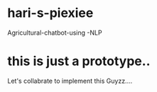 # hari-s-piexiee
Agricultural-chatbot-using -NLP
# this is just a prototype..
Let's collabrate to implement this Guyzz....
